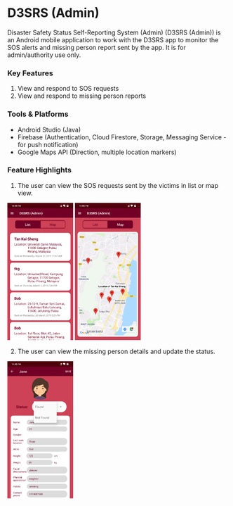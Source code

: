 # D3SRS (Admin)
Disaster Safety Status Self-Reporting System (Admin) (D3SRS (Admin)) is an Android mobile application to work with the D3SRS app to monitor the SOS alerts and missing person report sent by the app. It is for admin/authority use only.

### Key Features
1. View and respond to SOS requests
2. View and respond to missing person reports

### Tools & Platforms
- Android Studio (Java)
- Firebase (Authentication, Cloud Firestore, Storage, Messaging Service - for push notification)
- Google Maps API (Direction, multiple location markers)

### Feature Highlights

1. The user can view the SOS requests sent by the victims in list or map view.

<img src="https://github.com/Skai2104/D3SRS/blob/master/Screenshots/sos_list_admin.png" width="150"> <img src="https://github.com/Skai2104/D3SRS/blob/master/Screenshots/sos_map_admin.png" width="150">

2. The user can view the missing person details and update the status.

<img src="https://github.com/Skai2104/D3SRS/blob/master/Screenshots/missing_person_details_admin.png" width="150">
